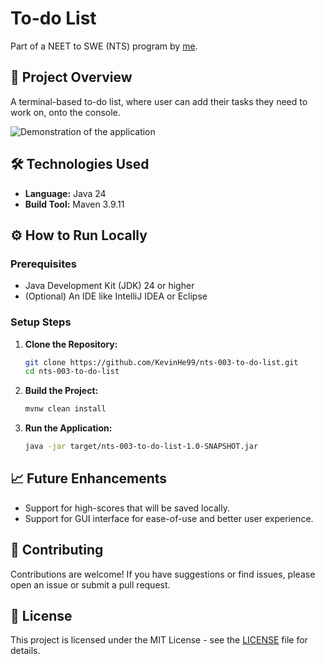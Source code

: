 # To-do List
Part of a NEET to SWE (NTS) program by [me](https://github.com/kevinhe99).

## 🚀 Project Overview
A terminal-based to-do list, where user can add their tasks they need to work on, onto the console.

![Demonstration of the application]()

## 🛠️ Technologies Used
* **Language:** Java 24
* **Build Tool:** Maven 3.9.11

## ⚙️ How to Run Locally

### Prerequisites
* Java Development Kit (JDK) 24 or higher
* (Optional) An IDE like IntelliJ IDEA or Eclipse

### Setup Steps

1.  **Clone the Repository:**
    ```bash
    git clone https://github.com/KevinHe99/nts-003-to-do-list.git
    cd nts-003-to-do-list
    ```

2. **Build the Project:**
    ```bash
    mvnw clean install
    ```

3.  **Run the Application:**
    ```bash
    java -jar target/nts-003-to-do-list-1.0-SNAPSHOT.jar
    ```

## 📈 Future Enhancements
* Support for high-scores that will be saved locally.
* Support for GUI interface for ease-of-use and better user experience.

## 🤝 Contributing
Contributions are welcome! If you have suggestions or find issues, please open an issue or submit a pull request.

## 📄 License
This project is licensed under the MIT License - see the [LICENSE](LICENSE.md) file for details.
